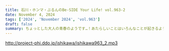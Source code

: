 ```yaml
---
title: 石川・ホンマ・ぶるんのBe-SIDE Your Life! vol.963-2
date: November 4, 2024
tags: ['2024', 'November 2024', 'vol.963']
draft: false
summary: ちょっとした大人の青春のようです…！あたらしいことはいろんなことが起きるようです！
---
```


http://project-phi.ddo.jp/ishikawa/ishikawa963_2.mp3